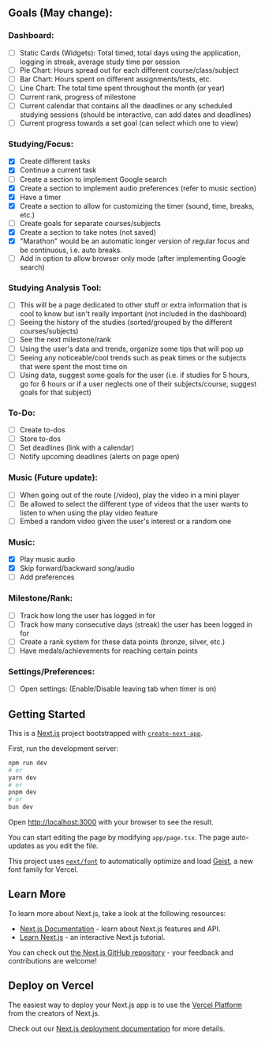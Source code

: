 ## Goals (May change):

### Dashboard: 

* [ ] Static Cards (Widgets): Total timed, total days using the application, logging in streak, average study time per session 
* [ ] Pie Chart: Hours spread out for each different course/class/subject
* [ ] Bar Chart: Hours spent on different assignments/tests, etc.
* [ ] Line Chart: The total time spent throughout the month (or year)
* [ ] Current rank, progress of milestone 
* [ ] Current calendar that contains all the deadlines or any scheduled studying sessions (should be interactive, can add dates and deadlines)
* [ ] Current progress towards a set goal (can select which one to view)

### Studying/Focus:

* [x] Create different tasks
* [x] Continue a current task
* [ ] Create a section to implement Google search 
* [x] Create a section to implement audio preferences (refer to music section)
* [x] Have a timer    
* [x] Create a section to allow for customizing the timer (sound, time, breaks, etc.)
* [ ] Create goals for separate courses/subjects
* [x] Create a section to take notes (not saved)
* [x] "Marathon" would be an automatic longer version of regular focus and be continuous, i.e. auto breaks.
* [ ] Add in option to allow browser only mode (after implementing Google search)

### Studying Analysis Tool: 

* [ ] This will be a page dedicated to other stuff or extra information that is cool to know but isn't really important (not included in the dashboard)
* [ ] Seeing the history of the studies (sorted/grouped by the different courses/subjects)
* [ ] See the next milestone/rank
* [ ] Using the user's data and trends, organize some tips that will pop up
* [ ] Seeing any noticeable/cool trends such as peak times or the subjects that were spent the most time on
* [ ] Using data, suggest some goals for the user (i.e. if studies for 5 hours, go for 6 hours or if a user neglects one of their subjects/course, suggest goals for that subject)

### To-Do:

* [ ] Create to-dos 
* [ ] Store to-dos
* [ ] Set deadlines (link with a calendar)
* [ ] Notify upcoming deadlines (alerts on page open)

### Music (Future update):

* [ ] When going out of the route (/video), play the video in a mini player
* [ ] Be allowed to select the different type of videos that the user wants to listen to when using the play video feature
* [ ] Embed a random video given the user's interest or a random one  

### Music:
* [x] Play music audio 
* [x] Skip forward/backward song/audio
* [ ] Add preferences

### Milestone/Rank: 

* [ ] Track how long the user has logged in for 
* [ ] Track how many consecutive days (streak) the user has been logged in for
* [ ] Create a rank system for these data points (bronze, silver, etc.)
* [ ] Have medals/achievements for reaching certain points

### Settings/Preferences: 

* [ ] Open settings: (Enable/Disable leaving tab when timer is on) 

## Getting Started

This is a [Next.js](https://nextjs.org) project bootstrapped with [`create-next-app`](https://nextjs.org/docs/app/api-reference/cli/create-next-app).

First, run the development server:

```bash
npm run dev
# or
yarn dev
# or
pnpm dev
# or
bun dev
```

Open [http://localhost:3000](http://localhost:3000) with your browser to see the result.

You can start editing the page by modifying `app/page.tsx`. The page auto-updates as you edit the file.

This project uses [`next/font`](https://nextjs.org/docs/app/building-your-application/optimizing/fonts) to automatically optimize and load [Geist](https://vercel.com/font), a new font family for Vercel.

## Learn More

To learn more about Next.js, take a look at the following resources:

- [Next.js Documentation](https://nextjs.org/docs) - learn about Next.js features and API.
- [Learn Next.js](https://nextjs.org/learn) - an interactive Next.js tutorial.

You can check out [the Next.js GitHub repository](https://github.com/vercel/next.js) - your feedback and contributions are welcome!

## Deploy on Vercel

The easiest way to deploy your Next.js app is to use the [Vercel Platform](https://vercel.com/new?utm_medium=default-template&filter=next.js&utm_source=create-next-app&utm_campaign=create-next-app-readme) from the creators of Next.js.

Check out our [Next.js deployment documentation](https://nextjs.org/docs/app/building-your-application/deploying) for more details.
